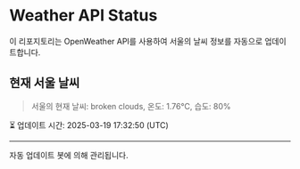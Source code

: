 
# Weather API Status

이 리포지토리는 OpenWeather API를 사용하여 서울의 날씨 정보를 자동으로 업데이트합니다.

## 현재 서울 날씨
> 서울의 현재 날씨: broken clouds, 온도: 1.76°C, 습도: 80%

⏳ 업데이트 시간: 2025-03-19 17:32:50 (UTC)

---
자동 업데이트 봇에 의해 관리됩니다.
